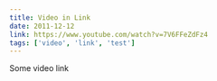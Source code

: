 ```yaml
---
title: Video in Link
date: 2011-12-12
link: https://www.youtube.com/watch?v=7V6FFeZdFz4
tags: ['video', 'link', 'test']
---
```


Some video link
